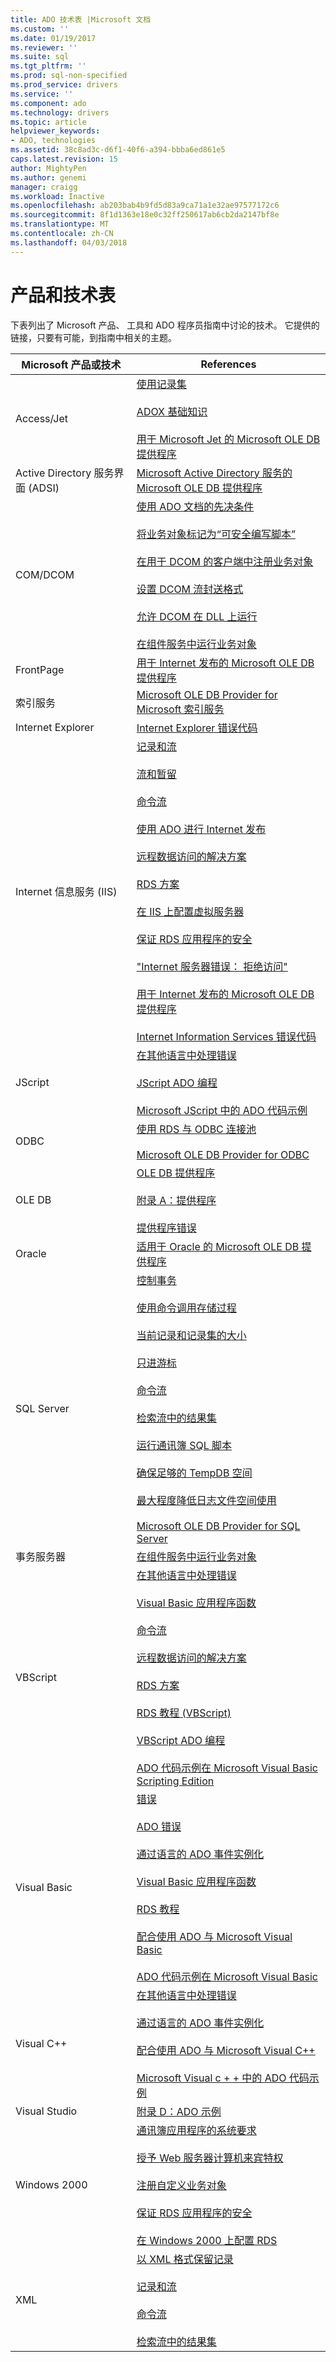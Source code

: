 ```yaml
---
title: ADO 技术表 |Microsoft 文档
ms.custom: ''
ms.date: 01/19/2017
ms.reviewer: ''
ms.suite: sql
ms.tgt_pltfrm: ''
ms.prod: sql-non-specified
ms.prod_service: drivers
ms.service: ''
ms.component: ado
ms.technology: drivers
ms.topic: article
helpviewer_keywords:
- ADO, technologies
ms.assetid: 38c8ad3c-d6f1-40f6-a394-bbba6ed861e5
caps.latest.revision: 15
author: MightyPen
ms.author: genemi
manager: craigg
ms.workload: Inactive
ms.openlocfilehash: ab203bab4b9fd5d83a9ca71a1e32ae97577172c6
ms.sourcegitcommit: 8f1d1363e18e0c32ff250617ab6cb2da2147bf8e
ms.translationtype: MT
ms.contentlocale: zh-CN
ms.lasthandoff: 04/03/2018
---
```

# <a name="products-and-technologies-table"></a>产品和技术表
下表列出了 Microsoft 产品、 工具和 ADO 程序员指南中讨论的技术。 它提供的链接，只要有可能，到指南中相关的主题。

|Microsoft 产品或技术|References|
|-------------------------------------|----------------|
|Access/Jet|[使用记录集](../../ado/guide/data/working-with-recordsets.md)<br /><br /> [ADOX 基础知识](../../ado/guide/extensions/adox-fundamentals.md)<br /><br /> [用于 Microsoft Jet 的 Microsoft OLE DB 提供程序](../../ado/guide/appendixes/microsoft-ole-db-provider-for-microsoft-jet.md)|
|Active Directory 服务界面 (ADSI)|[Microsoft Active Directory 服务的 Microsoft OLE DB 提供程序](../../ado/guide/appendixes/microsoft-ole-db-provider-for-microsoft-active-directory-service.md)|
|COM/DCOM|[使用 ADO 文档的先决条件](../../ado/guide/prerequisites-for-using-the-ado-documentation.md)<br /><br /> [将业务对象标记为“可安全编写脚本”](../../ado/guide/remote-data-service/marking-business-objects-as-safe-for-scripting.md)<br /><br /> [在用于 DCOM 的客户端中注册业务对象](../../ado/guide/remote-data-service/registering-business-objects-on-the-client-for-use-with-dcom.md)<br /><br /> [设置 DCOM 流封送格式](../../ado/guide/remote-data-service/setting-dcom-stream-marshaling-format.md)<br /><br /> [允许 DCOM 在 DLL 上运行](../../ado/guide/remote-data-service/enabling-a-dll-to-run-on-dcom.md)<br /><br /> [在组件服务中运行业务对象](../../ado/guide/remote-data-service/running-business-objects-in-component-services.md)|
|FrontPage|[用于 Internet 发布的 Microsoft OLE DB 提供程序](../../ado/guide/appendixes/microsoft-ole-db-provider-for-internet-publishing.md)|
|索引服务|[Microsoft OLE DB Provider for Microsoft 索引服务](../../ado/guide/appendixes/microsoft-ole-db-provider-for-microsoft-indexing-service.md)|
|Internet Explorer|[Internet Explorer 错误代码](../../ado/guide/appendixes/internet-explorer-error-codes.md)|
|Internet 信息服务 (IIS)|[记录和流](../../ado/guide/data/records-and-streams.md)<br /><br /> [流和暂留](../../ado/guide/data/streams-and-persistence.md)<br /><br /> [命令流](../../ado/guide/data/command-streams.md)<br /><br /> [使用 ADO 进行 Internet 发布](../../ado/guide/data/using-ado-for-internet-publishing.md)<br /><br /> [远程数据访问的解决方案](../../ado/guide/remote-data-service/solutions-for-remote-data-access.md)<br /><br /> [RDS 方案](../../ado/guide/remote-data-service/rds-scenario.md)<br /><br /> [在 IIS 上配置虚拟服务器](../../ado/guide/remote-data-service/configuring-virtual-servers-on-iis.md)<br /><br /> [保证 RDS 应用程序的安全](../../ado/guide/remote-data-service/securing-rds-applications.md)<br /><br /> ["Internet 服务器错误： 拒绝访问"](../../ado/guide/remote-data-service/internet-server-error-access-denied.md)<br /><br /> [用于 Internet 发布的 Microsoft OLE DB 提供程序](../../ado/guide/appendixes/microsoft-ole-db-provider-for-internet-publishing.md)<br /><br /> [Internet Information Services 错误代码](../../ado/guide/appendixes/internet-information-services-error-codes.md)|
|JScript|[在其他语言中处理错误](../../ado/guide/data/handling-errors-in-other-languages.md)<br /><br /> [JScript ADO 编程](../../ado/guide/appendixes/jscript-ado-programming.md)<br /><br /> [Microsoft JScript 中的 ADO 代码示例](../../ado/reference/ado-api/ado-code-examples-in-microsoft-jscript.md)|
|ODBC|[使用 RDS 与 ODBC 连接池](../../ado/guide/remote-data-service/using-rds-with-odbc-connection-pooling.md)<br /><br /> [Microsoft OLE DB Provider for ODBC](../../ado/guide/appendixes/microsoft-ole-db-provider-for-odbc.md)|
|OLE DB|[OLE DB 提供程序](../../ado/guide/data/ole-db-providers-ado.md)<br /><br /> [附录 A：提供程序](../../ado/guide/appendixes/appendix-a-providers.md)<br /><br /> [提供程序错误](../../ado/guide/data/provider-errors.md)|
|Oracle|[适用于 Oracle 的 Microsoft OLE DB 提供程序](../../ado/guide/appendixes/microsoft-ole-db-provider-for-oracle.md)|
|SQL Server|[控制事务](../../ado/guide/data/controlling-transactions-ado.md)<br /><br /> [使用命令调用存储过程](../../ado/guide/data/calling-a-stored-procedure-with-a-command.md)<br /><br /> [当前记录和记录集的大小](../../ado/guide/data/current-record-and-size-of-recordset.md)<br /><br /> [只进游标](../../ado/guide/data/forward-only-cursors.md)<br /><br /> [命令流](../../ado/guide/data/command-streams.md)<br /><br /> [检索流中的结果集](../../ado/guide/data/retrieving-resultsets-into-streams.md)<br /><br /> [运行通讯簿 SQL 脚本](../../ado/guide/remote-data-service/running-the-address-book-sql-script.md)<br /><br /> [确保足够的 TempDB 空间](../../ado/guide/remote-data-service/ensuring-sufficient-tempdb-space.md)<br /><br /> [最大程度降低日志文件空间使用](../../ado/guide/remote-data-service/minimizing-log-file-space-usage.md)<br /><br /> [Microsoft OLE DB Provider for SQL Server](../../ado/guide/appendixes/microsoft-ole-db-provider-for-sql-server.md)|
|事务服务器|[在组件服务中运行业务对象](../../ado/guide/remote-data-service/running-business-objects-in-component-services.md)|
|VBScript|[在其他语言中处理错误](../../ado/guide/data/handling-errors-in-other-languages.md)<br /><br /> [Visual Basic 应用程序函数](../../ado/guide/data/visual-basic-for-applications-functions.md)<br /><br /> [命令流](../../ado/guide/data/command-streams.md)<br /><br /> [远程数据访问的解决方案](../../ado/guide/remote-data-service/solutions-for-remote-data-access.md)<br /><br /> [RDS 方案](../../ado/guide/remote-data-service/rds-scenario.md)<br /><br /> [RDS 教程 (VBScript)](../../ado/guide/remote-data-service/rds-tutorial-vbscript.md)<br /><br /> [VBScript ADO 编程](../../ado/guide/appendixes/vbscript-ado-programming.md)<br /><br /> [ADO 代码示例在 Microsoft Visual Basic Scripting Edition](../../ado/reference/ado-api/ado-code-examples-vbscript.md)|
|Visual Basic|[错误](../../ado/guide/data/errors-ado.md)<br /><br /> [ADO 错误](../../ado/guide/data/ado-errors.md)<br /><br /> [通过语言的 ADO 事件实例化](../../ado/guide/data/ado-event-instantiation-by-language.md)<br /><br /> [Visual Basic 应用程序函数](../../ado/guide/data/visual-basic-for-applications-functions.md)<br /><br /> [RDS 教程](../../ado/guide/remote-data-service/rds-tutorial.md)<br /><br /> [配合使用 ADO 与 Microsoft Visual Basic](../../ado/guide/appendixes/using-ado-with-microsoft-visual-basic.md)<br /><br /> [ADO 代码示例在 Microsoft Visual Basic](../../ado/reference/ado-api/ado-code-examples-in-visual-basic.md)|
|Visual C++|[在其他语言中处理错误](../../ado/guide/data/handling-errors-in-other-languages.md)<br /><br /> [通过语言的 ADO 事件实例化](../../ado/guide/data/ado-event-instantiation-by-language.md)<br /><br /> [配合使用 ADO 与 Microsoft Visual C++](../../ado/guide/appendixes/using-ado-with-microsoft-visual-c.md)<br /><br /> [Microsoft Visual c + + 中的 ADO 代码示例](../../ado/reference/ado-api/ado-code-examples-in-visual-c.md)|
|Visual Studio|[附录 D：ADO 示例](../../ado/guide/appendixes/appendix-d-ado-samples.md)|
|Windows 2000|[通讯簿应用程序的系统要求](../../ado/guide/remote-data-service/system-requirements-for-the-address-book-application.md)<br /><br /> [授予 Web 服务器计算机来宾特权](../../ado/guide/remote-data-service/granting-guest-privileges-to-a-web-server-computer.md)<br /><br /> [注册自定义业务对象](../../ado/guide/remote-data-service/registering-a-custom-business-object.md)<br /><br /> [保证 RDS 应用程序的安全](../../ado/guide/remote-data-service/securing-rds-applications.md)<br /><br /> [在 Windows 2000 上配置 RDS](../../ado/guide/remote-data-service/configuring-rds-on-windows-2000.md)|
|XML|[以 XML 格式保留记录](../../ado/guide/data/persisting-records-in-xml-format.md)<br /><br /> [记录和流](../../ado/guide/data/records-and-streams.md)<br /><br /> [命令流](../../ado/guide/data/command-streams.md)<br /><br /> [检索流中的结果集](../../ado/guide/data/retrieving-resultsets-into-streams.md)|
